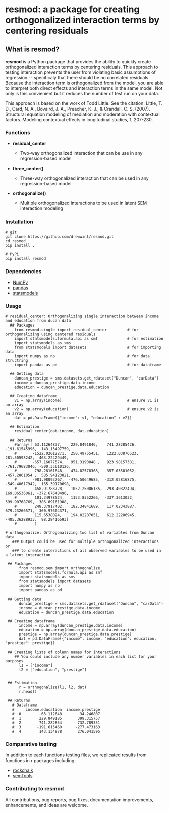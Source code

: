# resmod: a package for creating orthogonalized interaction terms by centering residuals

## What is resmod? 
**resmod** is a Python package that provides the ability to quickly create orthogonalized interaction terms by centering residuals. This approach to testing interaction prevents the user from violating basic assumptions of regression -- specificaly that there should be no correlated residuals. Because the interaction term is orthogonalized from the model, you are able to interpret both direct effects and interaction terms in the same model. Not only is this convienient but it reduces the number of test run on your data. 

This approach is based on the work of Todd Little. 
See the citation: Little, T. D., Card, N. A., Bovaird, J. A., Preacher, K. J., & Crandall, C. S. (2007). Structural equation modeling of mediation and moderation with contextual factors. Modeling contextual effects in longitudinal studies, 1, 207-230.

### Functions
- **residual_center** 
	- Two-way orthogonalized interaction that can be use in any regression-based model

- **three_center()** 
	- Three-way orthogonalized interaction that can be used in any regression-based model

- **orthogonalize()** 
	- Multiple orthogonalized interactions to be used in latent SEM interaction modeling


### Installation

```
# git
git clone https://github.com/drewwint/resmod.git
cd resmod
pip install . 

```

```
# PyPi
pip install resmod

```

### Dependencies
- [NumPy](https://www.numpy.org)
- [pandas](https://pandas.pydata.org)
- [statsmodels](https://www.statsmodels.org)

### Usage 

```
# residual_center: Orthogonalizing single interaction between income and education from ducan data
  ## Packages
    from resmod.single import residual_center         # for orthogonalizing using centered residuals
    import statsmodels.formula.api as smf             # for estimation 
    import statsmodels as sms             
    from statsmodels import datasets                  # for importing data
    import numpy as np                                # for data structring
    import pandas as pd                               # for dataframe 
    
  ## Getting data
    duncan_prestige = sms.datasets.get_rdataset("Duncan", "carData")
    income = duncan_prestige.data.income
    education = duncan_prestige.data.education
    
  ## Creating dataframe
    v1 = np.array(income)                             # ensure v1 is an array
    v2 = np.array(education)                          # ensure v2 is an array 
    dat = pd.DataFrame({"income": v1, "education" : v2})
  
  ## Estimation 
    residual_center(dat.income, dat.education)
  
  ## Returns
    #array([ 63.11264837,    229.8491846,    741.28285426,  -191.61545996,  143.13497759, 
    #       -1522.02012271,  250.49755451,   1222.03876523,  281.50598242,  463.22429449,  
    #       -657.16077574,   951.3190848 ,   923.98157381,  -761.79683046, -500.35610126,  
    #       -798.28161848,  -474.82578368,  -357.03501052,  -457.2861054 ,  585.94123821,
    #       -981.98093767,  -476.50649685,  -312.02816875,  -549.40617942,  165.39170698,  
    #       -458.91783728,  -1052.25086135, -293.40322494,   169.06536061, -372.67648496,   
    #        101.34978524,   1153.8352266,  -337.3613032,    599.90768769,  386.69161908,   
    #        248.37917402,   182.34841689,   117.02343887,   679.23266571,  360.97604371,
    #        115.6538024,    194.02207051,   612.22286945,  -485.36288933,  98.28416593]
    #        )
```

```
# orthogonalize: Orthogonalizing two list of variables from Duncan data
   ### Output could be used for multiple orthogonalized interactions or
   ### to create interactions of all observed variables to be used in a latent interaction

 ## Packages
      from resmod.sem import orthogonalize
      import statsmodels.formula.api as smf
      import statsmodels as sms
      from statsmodels import datasets
      import numpy as np
      import pandas as pd

 ## Getting data
      duncan_prestige = sms.datasets.get_rdataset("Duncan", "carData")
      income = duncan_prestige.data.income
      education = duncan_prestige.data.education

 ## Creating dataframe
      income = np.array(duncan_prestige.data.income)
      education = np.array(duncan_prestige.data.education)
      prestige = np.array(duncan_prestige.data.prestige)
      dat = pd.DataFrame({"income": income, "education": education, "prestige": prestige})

 ## Creating lists of column names for interactions 
    ## You could include any number variables in each list for your purposes 
      l1 = ["income"]
      l2 = ["education", "prestige"]


 ## Estimation
      r = orthogonalize(l1, l2, dat)
      r.head()

 ## Returns 
   # Dataframe
   #     income.education  income.prestige
   #  0         63.112648        34.246807
   #  1        229.849185       399.315757
   #  2        741.282854       732.789351
   #  3       -191.615460      -277.473163
   #  4        143.134978       276.041595

```

### Comparative testing
In addition to each functions testing files, we replicated results from functions in r packages including:
- [rockchalk](https://cran.r-project.org/web/packages/rockchalk/rockchalk.pdf)
- [semTools](https://cran.r-project.org/web/packages/semTools/semTools.pdf)

### Contributing to resmod

All contributions, bug reports, bug fixes, documentation improvements, enhancements, and ideas are welcome.


